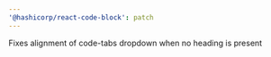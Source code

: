 ```yaml
---
'@hashicorp/react-code-block': patch
---
```


Fixes alignment of code-tabs dropdown when no heading is present
